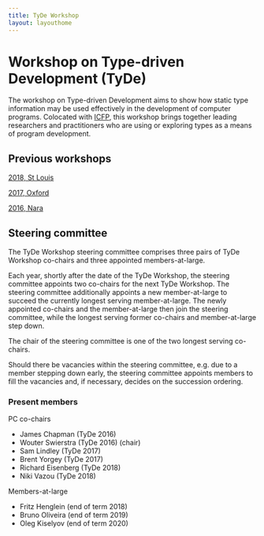 ```yaml
---
title: TyDe Workshop
layout: layouthome
---
```


# Workshop on Type-driven Development (TyDe)

The workshop on Type-driven Development aims to show how static type
information may be used effectively in the development of computer
programs. Colocated with [ICFP](http://icfpconference.org/), this
workshop brings together leading researchers and practitioners who
are using or exploring types as a means of program development.

## Previous workshops

[2018, St Louis](https://icfp18.sigplan.org/track/tyde-2018)

[2017, Oxford](2017)

[2016, Nara](2016)

## Steering committee

The TyDe Workshop steering committee comprises three pairs of TyDe Workshop co-chairs and three appointed members-at-large.

Each year, shortly after the date of the TyDe Workshop, the steering committee appoints two co-chairs for the next TyDe Workshop. The steering committee additionally appoints a new member-at-large to succeed the currently longest serving member-at-large. The newly appointed co-chairs and the member-at-large then join the steering committee, while the longest serving former co-chairs and member-at-large step down.

The chair of the steering committee is one of the two longest serving co-chairs.

Should there be vacancies within the steering committee, e.g. due to a member stepping down early, the steering committee appoints members to fill the vacancies and, if necessary, decides on the succession ordering.

### Present members

PC co-chairs

 * James Chapman (TyDe 2016)
 * Wouter Swierstra (TyDe 2016) (chair)
 * Sam Lindley (TyDe 2017)
 * Brent Yorgey (TyDe 2017)
 * Richard Eisenberg (TyDe 2018)
 * Niki Vazou (TyDe 2018)

Members-at-large

  * Fritz Henglein (end of term 2018)
  * Bruno Oliveira (end of term 2019)
  * Oleg Kiselyov (end of term 2020)
